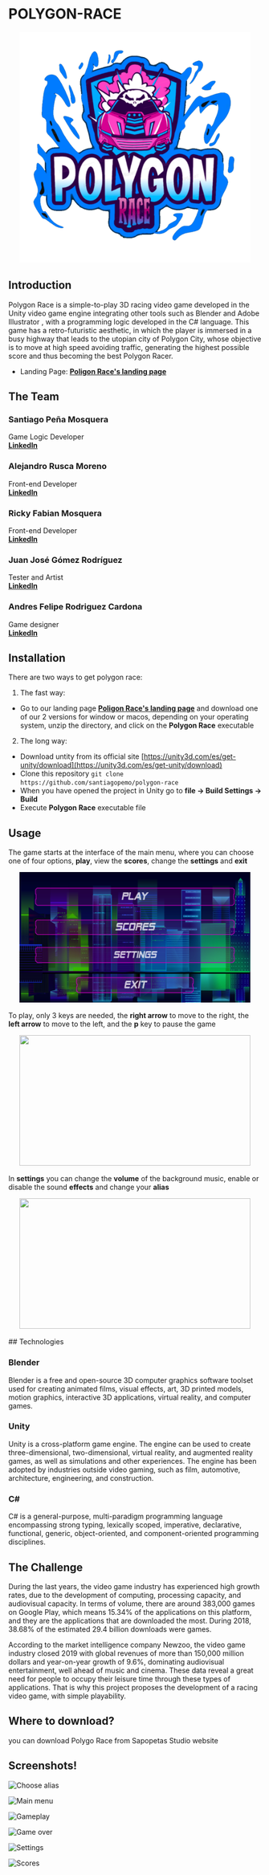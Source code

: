 # POLYGON-RACE

<p align="center">
  <img width="460" height="460" src="./Images/Logo_sin_fondo.png">
</p>

## Introduction
Polygon Race is a simple-to-play 3D racing video game developed in the Unity video game engine integrating other tools such as Blender and Adobe Illustrator , with a programming logic developed in the C# language. This game has a retro-futuristic aesthetic, in which the player is immersed in a busy highway that leads to the utopian city of Polygon City, whose objective is to move at high speed avoiding traffic, generating the highest possible score and thus becoming the best Polygon Racer. 

- Landing Page: **[Poligon Race's landing page](http://54.175.222.196)**

## The Team

### Santiago Peña Mosquera  
Game Logic Developer  
**[LinkedIn](https://www.linkedin.com/in/santiago-pe%C3%B1a-mosquera-abaa20196/)**

### Alejandro Rusca Moreno  
Front-end Developer  
**[LinkedIn](https://www.linkedin.com/in/alejandro-rusca-moreno-59138b1a1/)**

### Ricky Fabian Mosquera  
Front-end Developer  
**[LinkedIn](https://www.linkedin.com/in/fabian-mosquera-631a5a1a1/)**

### Juan José Gómez Rodríguez  
Tester and Artist  
**[LinkedIn](https://www.linkedin.com/in/juan-jos%C3%A9-g%C3%B3mez-1b8b801a0/)**

### Andres Felipe Rodriguez Cardona  
Game designer  
**[LinkedIn](https://www.linkedin.com/in/andres-rodriguez-851034167/)**

## Installation

There are two ways to get polygon race:  
1. The fast way:
  - Go to our landing page **[Poligon Race's landing page](http://54.175.222.196)** and download one of our 2 versions for window or macos, depending on your operating system, unzip the directory, and click on the **Polygon Race** executable  
2. The long way:  
  - Download untity from its official site [https://unity3d.com/es/get-unity/download](https://unity3d.com/es/get-unity/download)
  - Clone this repository `git clone https://github.com/santiagopemo/polygon-race`
  - When you have opened the project in Unity go to **file -> Build Settings -> Build**
  - Execute **Polygon Race** executable file
  
## Usage
The game starts at the interface of the main menu, where you can choose one of four options, **play**, view the **scores**, change the **settings** and **exit**  

<p align="center">
  <img width="460" height="260" src="./Images/main_menu.PNG">
</p>  

To play, only 3 keys are needed, the **right arrow** to move to the right, the **left arrow** to move to the left, and the **p** key to pause the game  

<p align="center">
  <img width="460" height="260" src="./Images/jugando.gif">
</p>  

In **settings** you can change the **volume** of the background music, enable or disable the sound **effects** and change your **alias**  

<p align="center">
  <img width="460" height="260" src="./Images/Captura%20de%20Pantalla%202020-10-26%20a%20la(s)%205.25.34%20p.%C2%A0m..png">
</p> 
## Technologies

### Blender
Blender is a free and open-source 3D computer graphics software toolset used for creating animated films, visual effects, art, 3D printed models, motion graphics, interactive 3D applications, virtual reality, and computer games.

### Unity
Unity is a cross-platform game engine. The engine can be used to create three-dimensional, two-dimensional, virtual reality, and augmented reality games, as well as simulations and other experiences. The engine has been adopted by industries outside video gaming, such as film, automotive, architecture, engineering, and construction.

### C#
C# is a general-purpose, multi-paradigm programming language encompassing strong typing, lexically scoped, imperative, declarative, functional, generic, object-oriented, and component-oriented programming disciplines.

## The Challenge
During the last years, the video game industry has experienced high growth rates, due to the development of computing, processing capacity, and audiovisual capacity. In terms of volume, there are around 383,000 games on Google Play, which means 15.34% of the applications on this platform, and they are the applications that are downloaded the most. During 2018, 38.68% of the estimated 29.4 billion downloads were games. 

According to the market intelligence company Newzoo, the video game industry closed 2019 with global revenues of more than 150,000 million dollars and year-on-year growth of 9.6%, dominating audiovisual entertainment, well ahead of music and cinema.
These data reveal a great need for people to occupy their leisure time through these types of applications. That is why this project proposes the development of a racing video game, with simple playability.

## Where to download?
you can download Polygo Race from Sapopetas Studio website


## Screenshots!

![Choose alias](https://github.com/santiagopemo/polygon-race/blob/main/Images/Captura%20de%20Pantalla%202020-10-26%20a%20la(s)%205.56.46%20p.%C2%A0m..png)

![Main menu](https://github.com/santiagopemo/polygon-race/blob/main/Images/Captura%20de%20Pantalla%202020-10-26%20a%20la(s)%205.28.58%20p.%C2%A0m..png)

![Gameplay](https://github.com/santiagopemo/polygon-race/blob/main/Images/Captura%20de%20Pantalla%202020-10-26%20a%20la(s)%205.28.12%20p.%C2%A0m..png)

![Game over](https://github.com/santiagopemo/polygon-race/blob/main/Images/Captura%20de%20Pantalla%202020-10-26%20a%20la(s)%205.27.45%20p.%C2%A0m..png)

![Settings](https://github.com/santiagopemo/polygon-race/blob/main/Images/Captura%20de%20Pantalla%202020-10-26%20a%20la(s)%205.25.34%20p.%C2%A0m..png)

![Scores](https://github.com/santiagopemo/polygon-race/blob/main/Images/Captura%20de%20Pantalla%202020-10-26%20a%20la(s)%205.27.56%20p.%C2%A0m..png)
